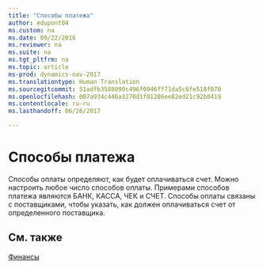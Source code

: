 ```yaml
---
title: "Способы платежа"
author: edupont04
ms.custom: na
ms.date: 09/22/2016
ms.reviewer: na
ms.suite: na
ms.tgt_pltfrm: na
ms.topic: article
ms-prod: dynamics-nav-2017
ms.translationtype: Human Translation
ms.sourcegitcommit: 51adfb3588099c496f0946ff71da5c6fe518f070
ms.openlocfilehash: 007a934c446a3270d1f01286ee82ed21c92b0419
ms.contentlocale: ru-ru
ms.lasthandoff: 06/26/2017

---
```


# <a name="payment-methods"></a>Способы платежа
Способы оплаты определяют, как будет оплачиваться счет. Можно настроить любое число способов оплаты. Примерами способов платежа являются БАНК, КАССА, ЧЕК и СЧЕТ.
Способы оплаты связаны с поставщиками, чтобы указать, как должен оплачиваться счет от определенного поставщика.

## <a name="see-also"></a>См. также
[Финансы](finance-setup.md)  

